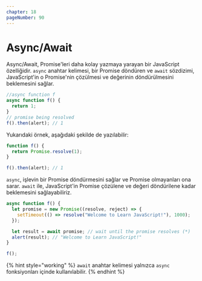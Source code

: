 ```yaml
---
chapter: 18
pageNumber: 90
---
```


# Async/Await

Async/Await, Promise'leri daha kolay yazmaya yarayan bir JavaScript özelliğidir. `async` anahtar kelimesi, bir Promise döndüren ve `await` sözdizimi, JavaScript'in o Promise'nin çözülmesi ve değerinin döndürülmesini beklemesini sağlar.

```javascript
//async function f
async function f() {
  return 1;
}
// promise being resolved
f().then(alert); // 1
```

Yukarıdaki örnek, aşağıdaki şekilde de yazılabilir:

```javascript
function f() {
  return Promise.resolve(1);
}

f().then(alert); // 1
```

`async`, işlevin bir Promise döndürmesini sağlar ve Promise olmayanları ona sarar. `await` ile, JavaScript'in Promise çözülene ve değeri döndürilene kadar beklemesini sağlayabiliriz.&#x20;

```javascript
async function f() {
  let promise = new Promise((resolve, reject) => {
    setTimeout(() => resolve("Welcome to Learn JavaScript!"), 1000);
  });

  let result = await promise; // wait until the promise resolves (*)
  alert(result); // "Welcome to Learn JavaScript!"
}

f();
```

{% hint style="working" %}
`await` anahtar kelimesi yalnızca `async` fonksiyonları içinde kullanılabilir.
{% endhint %}
